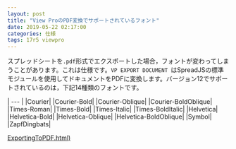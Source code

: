 ```yaml
---
layout: post
title: "View ProのPDF変換でサポートされているフォント"
date: 2019-05-22 02:17:00
categories: 仕様
tags: 17r5 viewpro
---
```



スプレッドシートを``.pdf``形式でエクスポートした場合，フォントが変わってしまうことがあります。これは仕様です。``VP EXPORT DOCUMENT ``はSpreadJSの標準モジュールを使用してドキュメントをPDFに変換します。バージョン12でサポートされているのは，下記14種類のフォントです。

| --- |
|Courier|
|Courier-Bold|
|Courier-Oblique|
|Courier-BoldOblique|	
|Times-Roman|
|Times-Bold|
|Times-Italic|
|Times-BoldItalic|
|Helvetica|
|Helvetica-Bold|
|Helvetica-Oblique|
|Helvetica-BoldOblique|
|Symbol|
|ZapfDingbats|

<i class="fa fa-external-link" aria-hidden="true"></i> [ExportingToPDF.html)](http://help.grapecity.com/spread/SpreadSheets12/webframe.html#ExportingToPDF.html)
